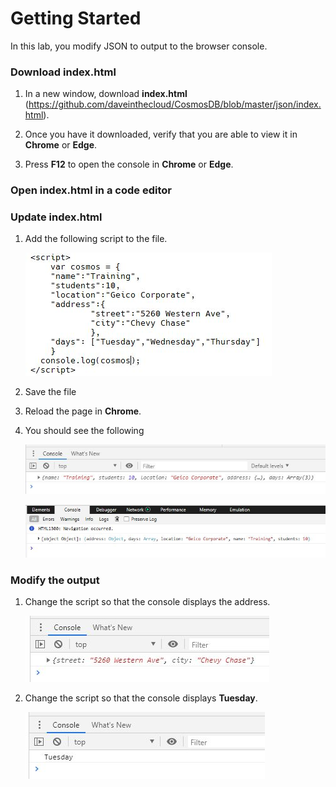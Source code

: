 # Getting Started

In this lab, you modify JSON to output to the browser console.

### Download index.html

1. In a new window, download **index.html** (<https://github.com/daveinthecloud/CosmosDB/blob/master/json/index.html>).

1. Once you have it downloaded, verify that you are able to view it in **Chrome** or **Edge**.

1. Press **F12** to open the console in **Chrome** or **Edge**.

### Open index.html in a code editor

### Update index.html

1. Add the following script to the file.

    ![json script](../json/script1.jpg)

1. Save the file

1. Reload the page in **Chrome**.

1. You should see the following

    ![output](../json/output1.jpg)
    
    ![output](../json/output2.jpg)    
    
### Modify the output

1. Change the script so that the console displays the address.

    ![address](https://raw.githubusercontent.com/daveinthecloud/CosmosDB/master/json/address.jpg)

1. Change the script so that the console displays **Tuesday**.

    ![Tuesday](../json/tuesday.jpg)
